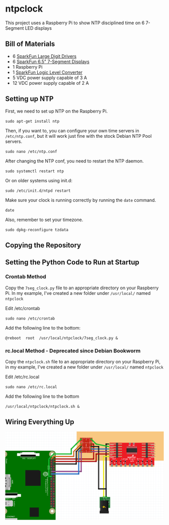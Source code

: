# ntpclock

This project uses a Raspberry Pi to show NTP disciplined time on 6 7-Segment LED displays

## Bill of Materials

* 6 [SparkFun Large Digit Drivers](https://www.sparkfun.com/products/13279) 
* 6 [SparkFun 6.5" 7-Segment Displays](https://www.sparkfun.com/products/8530) 
* 1 Raspberry Pi 
* 1 [SparkFun Logic Level Converter](https://www.sparkfun.com/products/12009)
* 5 VDC power supply capable of 3 A
* 12 VDC power supply capable of 2 A

## Setting up NTP

First, we need to set up NTP on the Raspberry Pi.

`sudo apt-get install ntp`

Then, if you want to, you can configure your own time servers in `/etc/ntp.conf`, but it will work just fine with the stock Debian NTP Pool servers.

`sudo nano /etc/ntp.conf`

After changing the NTP conf, you need to restart the NTP daemon.

`sudo systemctl restart ntp`

Or on older systems using init.d:

`sudo /etc/init.d/ntpd restart`

Make sure your clock is running correctly by running the `date` command.

`date`

Also, remember to set your timezone.

`sudo dpkg-reconfigure tzdata`

## Copying the Repository

## Setting the Python Code to Run at Startup

### Crontab Method
Copy the `7seg_clock.py` file to an appropriate directory on your Raspberry Pi. In my example, I've created a new folder under `/usr/local/` named `ntpclock`

Edit /etc/crontab

`sudo nano /etc/crontab`

Add the following line to the bottom:  

`@reboot  root  /usr/local/ntpclock/7seg_clock.py &` 

### rc.local Method - Deprecated since Debian Bookworm
Copy the `ntpclock.sh` file to an appropriate directory on your Raspberry Pi, in my example, I've created a new folder under `/usr/local/` named `ntpclock`

Edit /etc/rc.local

`sudo nano /etc/rc.local`

Add the following line to the bottom

`/usr/local/ntpclock/ntpclock.sh &`


## Wiring Everything Up

![Wiring Diagram](clock-wiring.PNG?raw=true "Wiring Diagram")
